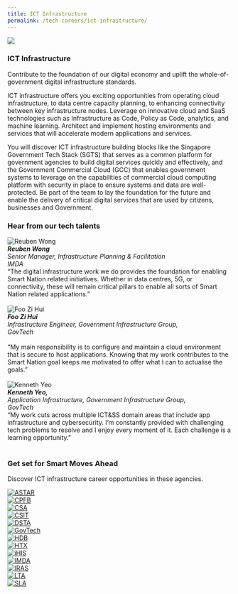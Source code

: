 ```yaml
---
title: ICT Infrastructure
permalink: /tech-careers/ict-infrastructure/
---
```

![](/images/hero-ict-infrastructure.jpg)

### **ICT Infrastructure**

Contribute to the foundation of our digital economy and uplift the whole-of-government digital infrastructure standards.

ICT infrastructure offers you exciting opportunities from operating cloud infrastructure, to data centre capacity planning, to enhancing connectivity between key infrastructure nodes. Leverage on innovative cloud and SaaS technologies such as Infrastructure as Code, Policy as Code, analytics, and machine learning. Architect and implement hosting environments and services that will accelerate modern applications and services.

You will discover ICT infrastructure building blocks like the Singapore Government Tech Stack (SGTS) that serves as a common platform for government agencies to build digital services quickly and effectively, and the Government Commercial Cloud (GCC) that enables government systems to leverage on the capabilities of commercial cloud computing platform with security in place to ensure systems and data are well-protected. Be part of the team to lay the foundation for the future and enable the delivery of critical digital services that are used by citizens, businesses and Government.

### **Hear from our tech talents**

<div class="row-testimonial">
<div class="column-testimonial">
<img src="/images/reuben-wong.png" alt="Reuben Wong" title="Tech Talent" /><br><em><strong>Reuben Wong</strong><br>Senior Manager, Infrastructure Planning & Facilitation<br>
IMDA</em><br>“The digital infrastructure work we do provides the foundation for enabling Smart Nation related initiatives. Whether in data centres, 5G, or connectivity, these will remain critical pillars to enable all sorts of Smart Nation related applications.”<br><br></div> 
	
<div class="column-testimonial">
<img src="/images/foo-zi-hui.png" alt="Foo Zi Hui" title="Tech Talent" /><br><em><strong>Foo Zi Hui</strong><br>Infrastructure Engineer, Government Infrastructure Group,<br> GovTech</em><br><br>“My main responsibility is to configure and maintain a cloud environment that is secure to host applications. Knowing that my work contributes to the Smart Nation goal keeps me motivated to offer what I can to actualise the goals.”<br><br></div>      
	
<div class="column-testimonial"><img src="/images/kenneth-yeo.png" alt="Kenneth Yeo" title="Tech Talent" /><br><em><strong>Kenneth Yeo, </strong><br>Application Infrastructure, Government Infrastructure Group,<br> GovTech</em><br>“My work cuts across multiple ICT&SS domain areas that include app infrastructure and cybersecurity. I’m constantly provided with challenging tech problems to resolve and I enjoy every moment of it. Each challenge is a learning opportunity.”<br><br></div>   
</div>

### **Get set for Smart Moves Ahead**
Discover ICT infrastructure career opportunities in these agencies.

<div class="row-agencies">
<div class="column-agencies"><a href="https://careers.a-star.edu.sg/" target="new"><img src="/images/logo-astar.png" alt="ASTAR" title="ASTAR"/></a></div>
<div class="column-agencies"><a href="https://www.cpf.gov.sg/members/careers" target="new"><img src="/images/logo-cpf.png" alt="CPFB" title="CPFB"/></a></div>
<div class="column-agencies"><a href="https://www.csa.gov.sg/careers/overview" target="new"><img src="/images/logo-csa.png" alt="CSA" title="CSA"/></a></div>
<div class="column-agencies"><a href="https://www.csit.gov.sg/" target="new"><img src="/images/logo-csit.png" alt="CSIT" title="CSIT"/></a></div>
<div class="column-agencies"><a href="https://careers.pageuppeople.com/845/cw/en/listing/" target="new"><img src="/images/logo-dsta.png" alt="DSTA" title="DSTA"/></a></div>
<div class="column-agencies"><a href="https://go.gov.sg/GovTechCareers" target="new"><img src="/images/logo-govtech.png" alt="GovTech" title="GovTech"/></a></div>
<div class="column-agencies"><a href="https://www.hdb.gov.sg/cs/infoweb/about-us/careers/career-opportunities" target="new"><img src="/images/logo-hdb.png" alt="HDB" title="HDB"/></a></div>
<div class="column-agencies"><a href="https://www.htx.gov.sg/join-us/careers" target="new"><img src="/images/logo-htx.png" alt="HTX" title="HTX"/></a></div>
<div class="column-agencies"><a href="https://www.ihis.com.sg/careers" target="new"><img src="/images/logo-ihis.png" alt="iHIS" title="iHIS"/></a></div>
<div class="column-agencies"><a href="https://www.imda.gov.sg/Who-We-Are/careers" target="new"><img src="/images/logo-imda.png" alt="IMDA" title="IMDA"/></a></div>
<div class="row-agencies">
<div class="column-agencies"><a href="https://www.iras.gov.sg/irashome/Careers/" target="new"><img src="/images/logo-iras.png" alt="IRAS" title="IRAS"/></a></div>
<div class="column-agencies"><a href="https://careers.pageuppeople.com/688/cwlive/en/listing/" target="new"><img src="/images/logo-lta.png" alt="LTA" title="LTA"/></a></div> 
<div class="column-agencies"><a href="https://careers.pageuppeople.com/688/cwlive/en/filter/?=&search-keyword=&brand=singapore%20land%20authority&job-mail-subscribe-privacy=agree" target="new"><img src="/images/logo-sla.png" alt="SLA" title="SLA"/></a></div>
</div>